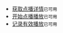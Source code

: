 - [获取点播详情](api_client_department_subject_vod_detail)`已可用`
- [开始点播播放](api_client_department_subject_vod_play)`已可用`
- [记录有效播放](api_client_department_subject_vod_playtime)`已可用`